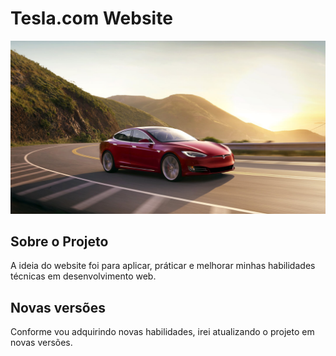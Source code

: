 # Tesla.com Website
<div style="display: inline-block">
    <img src="https://github.com/FilipiRafael/tesla-website/blob/master/img/background-1.jpg?raw=true" alt="website">
</div>

## Sobre o Projeto
A ideia do website foi para aplicar, práticar e melhorar minhas habilidades técnicas em desenvolvimento web. 

## Novas versões
Conforme vou adquirindo novas habilidades, irei atualizando o projeto em novas versões.
